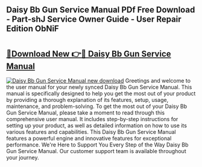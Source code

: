 ## Daisy Bb Gun Service Manual PDf Free Download - Part-shJ Service Owner Guide - User Repair Edition ObNiF

# <h2><a href="http://bc62943.oget.top/?id=Daisy+Bb+Gun+Service+Manual">🔗Download New 👉🔴 Daisy Bb Gun Service Manual</a></h2>

[![Daisy Bb Gun Service Manual new download](https://i.imgur.com/5g1atiW.png)](http://bc62943.oget.top/?id=Daisy+Bb+Gun+Service+Manual)
Greetings and welcome to the user manual for your newly synced Daisy Bb Gun Service Manual. This manual is specifically designed to help you get the most out of your product by providing a thorough explanation of its features, setup, usage, maintenance, and problem-solving. To get the most out of your Daisy Bb Gun Service Manual, please take a moment to read through this comprehensive user manual. It includes step-by-step instructions for setting up your product, as well as detailed information on how to use its various features and capabilities. This Daisy Bb Gun Service Manual features a powerful engine and innovative features for exceptional performance. We're Here to Support You Every Step of the Way Daisy Bb Gun Service Manual. Our customer support team is available throughout your journey.
